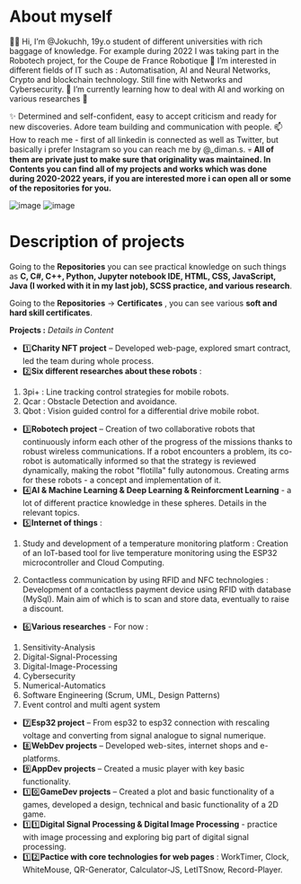# About myself
👋🏽 Hi, I’m @Jokuchh, 19y.o student of different universities with rich baggage of knowledge. For example during 2022 I was taking part in the Robotech project, for the Coupe de France Robotique 🤖 I’m interested in different fields of IT such as : Automatisation, AI and Neural Networks, Crypto and blockchain technology. Still fine with Networks and Cybersecurity.
🌱 I’m currently learning how to deal with AI and working on various researches 👀  


✨ Determined and self-confident, easy to accept criticism and ready for new discoveries. Adore team building and communication with people. 
📫 How to reach me - first of all linkedin is connected as well as Twitter, but basically i prefer Instagram so you can reach me by @_diman.s.
💀 **All of them are private just to make sure that originality was maintained. In Contents you can find all of my projects and works which was done during 2020-2022 years, if you are interested more i can open all or some of the repositories for you.**

![image](https://user-images.githubusercontent.com/92337987/214945579-f84c912d-abb6-4cbf-af4c-28dde6b41125.png)
![image](https://user-images.githubusercontent.com/92337987/214945270-f37e87aa-f418-4347-b580-42d8d147f0d3.png)



# Description of projects
Going to the **Repositories** you can see practical knowledge on such things as **C, C#, C++, Python, Jupyter notebook IDE, HTML, CSS, JavaScript, Java (I worked with it in my last job), SCSS practice, and various research**. 

Going to the **Repositories** -> **Certificates**  , you can see various **soft and hard skill certificates**. 



**Projects :** *Details in Content* 
- 1️⃣**Charity NFT project** – Developed web-page, explored smart contract, led the team during whole process.
- 2️⃣**Six different researches about these robots** :
1. 3pi+ : Line tracking control strategies for mobile robots.
2. Qcar : Obstacle Detection and avoidance.
3. Qbot : Vision guided control for a differential drive mobile robot.
- 3️⃣**Robotech project** – Creation of two collaborative robots that continuously inform each other of the progress of the missions thanks to robust wireless communications. If a robot encounters a problem, its co-robot is automatically informed so that the strategy is reviewed dynamically, making the robot "flotilla" fully autonomous. Creating arms for these robots - a concept and implementation of it.
- 4️⃣**AI & Machine Learning & Deep Learning & Reinforcment Learning** - a lot of different practice knowledge in these spheres. Details in the relevant topics. 
- 5️⃣**Internet of things** : 

 1. Study and development of a temperature monitoring platform : Creation of an IoT-based tool for live temperature monitoring using the ESP32 microcontroller and Cloud Computing.

 2. Contactless communication by using RFID and NFC technologies : Development of a contactless payment device using RFID with database (MySql). Main aim of which is to scan and store data, eventually to raise a discount. 
- 6️⃣**Various researches** - For now : 
1. Sensitivity-Analysis 
2. Digital-Signal-Processing
3. Digital-Image-Processing 
4. Cybersecurity
5. Numerical-Automatics
6. Software Engineering (Scrum, UML, Design Patterns)
7. Event control and multi agent system 
- 7️⃣**Esp32 project**  – From esp32 to esp32 connection with rescaling voltage and converting from signal analogue to signal numerique.
- 8️⃣**WebDev projects** – Developed web-sites, internet shops and e-platforms.
- 9️⃣**AppDev projects** – Created a music player with key basic functionality.
- 1️⃣0️⃣**GameDev projects** – Created a plot and basic functionality of a games, developed a design, technical and basic functionality of a 2D game.
- 1️⃣1️⃣**Digital Signal Processing & Digital Image Processing** - practice with image processing and exploring big part of digital signal processing.
- 1️⃣2️⃣**Pactice with core technologies for web pages** : WorkTimer, Clock, WhiteMouse, QR-Generator, Calculator-JS, LetITSnow, Record-Player.  
<!---
Jokuchh/Jokuchh is a ✨ special ✨ repository because its `README.md` (this file) appears on your GitHub profile.
You can click the Preview link to take a look at your changes.
--->
